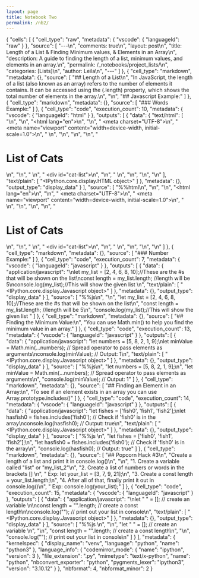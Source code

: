 ```yaml
---
layout: page
title: Notebook Two
permalink: /nb2/
---
```



{
 "cells": [
  {
   "cell_type": "raw",
   "metadata": {
    "vscode": {
     "languageId": "raw"
    }
   },
   "source": [
    "---\n",
    "comments: true\n",
    "layout: post\n",
    "title: Length of a List & Finding Minimum values, & Elements in an Array\n",
    "description: A guide to finding the length of a list, minimum values, and elements in an array.\n",
    "permalink: /_notebooks/project_lists/\n",
    "categories: [Lists]\n",
    "author: Leila\n",
    "---"
   ]
  },
  {
   "cell_type": "markdown",
   "metadata": {},
   "source": [
    "## Length of a List\n",
    "In JavaScript, the length of a list (also known as an array) refers to the number of elements it contains. It can be accessed using the (.length) property, which shows the total number of elements in the array.\n",
    "\n",
    "## Javascript Example:"
   ]
  },
  {
   "cell_type": "markdown",
   "metadata": {},
   "source": [
    "### Words Example:"
   ]
  },
  {
   "cell_type": "code",
   "execution_count": 10,
   "metadata": {
    "vscode": {
     "languageId": "html"
    }
   },
   "outputs": [
    {
     "data": {
      "text/html": [
       "\n",
       "<!DOCTYPE html>\n",
       "<html lang=\"en\">\n",
       "<head>\n",
       "    <meta charset=\"UTF-8\">\n",
       "    <meta name=\"viewport\" content=\"width=device-width, initial-scale=1.0\">\n",
       "    <title>Display List</title>\n",
       "</head>\n",
       "<body>\n",
       "\n",
       "    <h1>List of Cats</h1>\n",
       "\n",
       "    <!-- This is where the list will be displayed -->\n",
       "    <div id=\"cat-list\"></div>\n",
       "\n",
       "    <script>\n",
       "        // The list that will display\n",
       "        let my_list = ['cat0', 'cat1', 'cat2', 'cat3'];\n",
       "\n",
       "        // Calculate the length of the list\n",
       "        const length = my_list.length;\n",
       "\n",
       "        document.getElementById('cat-list').innerHTML = `\n",
       "            <p>List of cats: ${my_list.join(', ')}</p>\n",
       "            <p>Length of the list: ${length}</p>\n",
       "        `;\n",
       "    </script>\n",
       "\n",
       "</body>\n",
       "</html>\n"
      ],
      "text/plain": [
       "<IPython.core.display.HTML object>"
      ]
     },
     "metadata": {},
     "output_type": "display_data"
    }
   ],
   "source": [
    "%%html\n",
    "\n",
    "<!DOCTYPE html>\n",
    "<html lang=\"en\">\n",
    "<head>\n",
    "    <meta charset=\"UTF-8\">\n",
    "    <meta name=\"viewport\" content=\"width=device-width, initial-scale=1.0\">\n",
    "    <title>Display List</title>\n",
    "</head>\n",
    "<body>\n",
    "\n",
    "    <h1>List of Cats</h1>\n",
    "\n",
    "    <!-- This is where the list will be displayed -->\n",
    "    <div id=\"cat-list\"></div>\n",
    "\n",
    "    <script>\n",
    "        // The list that will display\n",
    "        let my_list = ['cat0', 'cat1', 'cat2', 'cat3'];\n",
    "\n",
    "        // Calculate the length of the list\n",
    "        const length = my_list.length;\n",
    "\n",
    "        document.getElementById('cat-list').innerHTML = `\n",
    "            <p>List of cats: ${my_list.join(', ')}</p>\n",
    "            <p>Length of the list: ${length}</p>\n",
    "        `;\n",
    "    </script>\n",
    "\n",
    "</body>\n",
    "</html>\n"
   ]
  },
  {
   "cell_type": "markdown",
   "metadata": {},
   "source": [
    "### Number Example:"
   ]
  },
  {
   "cell_type": "code",
   "execution_count": 7,
   "metadata": {
    "vscode": {
     "languageId": "javascript"
    }
   },
   "outputs": [
    {
     "data": {
      "application/javascript": "\nlet my_list = [2, 4, 6, 8, 10];//These are the #s that will be shown on the list\nconst length = my_list.length; //length will be 5\nconsole.log(my_list);//This will show the given list \n",
      "text/plain": [
       "<IPython.core.display.Javascript object>"
      ]
     },
     "metadata": {},
     "output_type": "display_data"
    }
   ],
   "source": [
    "%%js\n",
    "\n",
    "let my_list = [2, 4, 6, 8, 10];//These are the #s that will be shown on the list\n",
    "const length = my_list.length; //length will be 5\n",
    "console.log(my_list);//This will show the given list "
   ]
  },
  {
   "cell_type": "markdown",
   "metadata": {},
   "source": [
    "## Finding the Minimum Value:\n",
    "You can use Math.min() to help you find the minimum value in an array."
   ]
  },
  {
   "cell_type": "code",
   "execution_count": 13,
   "metadata": {
    "vscode": {
     "languageId": "javascript"
    }
   },
   "outputs": [
    {
     "data": {
      "application/javascript": "let numbers = [5, 8, 2, 1, 9];\nlet minValue = Math.min(...numbers);  // Spread operator to pass elements as arguments\nconsole.log(minValue);  // Output: 1\n",
      "text/plain": [
       "<IPython.core.display.Javascript object>"
      ]
     },
     "metadata": {},
     "output_type": "display_data"
    }
   ],
   "source": [
    "%%js\n",
    "let numbers = [5, 8, 2, 1, 9];\n",
    "let minValue = Math.min(...numbers);  // Spread operator to pass elements as arguments\n",
    "console.log(minValue);  // Output: 1"
   ]
  },
  {
   "cell_type": "markdown",
   "metadata": {},
   "source": [
    "## Finding an Element in an Array:\n",
    "To see if an element exists in an array you can use Array.prototype.includes()"
   ]
  },
  {
   "cell_type": "code",
   "execution_count": 14,
   "metadata": {
    "vscode": {
     "languageId": "javascript"
    }
   },
   "outputs": [
    {
     "data": {
      "application/javascript": "let fishes = ['fish0', 'fish1', 'fish2'];\nlet hasfish0 = fishes.includes('fish0');  // Check if 'fish0' is in the array\nconsole.log(hasfish0);  // Output: true\n",
      "text/plain": [
       "<IPython.core.display.Javascript object>"
      ]
     },
     "metadata": {},
     "output_type": "display_data"
    }
   ],
   "source": [
    "%%js \n",
    "let fishes = ['fish0', 'fish1', 'fish2'];\n",
    "let hasfish0 = fishes.includes('fish0');  // Check if 'fish0' is in the array\n",
    "console.log(hasfish0);  // Output: true"
   ]
  },
  {
   "cell_type": "markdown",
   "metadata": {},
   "source": [
    "## Popcorn Hack #3\n",
    "Create a length of a list and print it in console.log()\n",
    "\n",
    "1. Create a variable called \"list\" or \"my_list_2\"\n",
    "2. Create a list of numbers or words in the brackets [] \n",
    "        Exp: let your_list = [3, 7, 9, 21];\n",
    "3. Create a const length = your_list.length;\n",
    "4. After all of that, finally print it out in console.log()\n",
    "        Exp: console.log(your_list);"
   ]
  },
  {
   "cell_type": "code",
   "execution_count": 15,
   "metadata": {
    "vscode": {
     "languageId": "javascript"
    }
   },
   "outputs": [
    {
     "data": {
      "application/javascript": "\nlet \" \" = []; // create an variable \n\nconst length = \"\".length; // create a const length\n\nconsole.log(\"\"); // print out your list in console\n",
      "text/plain": [
       "<IPython.core.display.Javascript object>"
      ]
     },
     "metadata": {},
     "output_type": "display_data"
    }
   ],
   "source": [
    "%%js   \n",
    "\n",
    "let \" \" = []; // create an variable \n",
    "\n",
    "const length = \"\".length; // create a const length\n",
    "\n",
    "console.log(\"\"); // print out your list in console\n"
   ]
  }
 ],
 "metadata": {
  "kernelspec": {
   "display_name": "venv",
   "language": "python",
   "name": "python3"
  },
  "language_info": {
   "codemirror_mode": {
    "name": "ipython",
    "version": 3
   },
   "file_extension": ".py",
   "mimetype": "text/x-python",
   "name": "python",
   "nbconvert_exporter": "python",
   "pygments_lexer": "ipython3",
   "version": "3.10.12"
  }
 },
 "nbformat": 4,
 "nbformat_minor": 2
}
